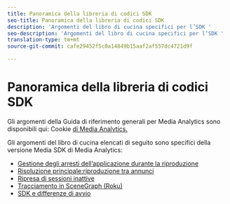 ```yaml
---
title: Panoramica della libreria di codici SDK
seo-title: Panoramica della libreria di codici SDK
description: 'Argomenti del libro di cucina specifici per l’SDK '
seo-description: 'Argomenti del libro di cucina specifici per l’SDK '
translation-type: tm+mt
source-git-commit: cafe29452f5c0a14849b15aaf2af557dc4721d9f

---
```



# Panoramica della libreria di codici SDK

Gli argomenti della Guida di riferimento generali per Media Analytics sono disponibili qui: Cookie [di Media Analytics.](/help/media-analytics-cookbook/cookbook-overview.md)

Gli argomenti del libro di cucina elencati di seguito sono specifici della versione Media SDK di Media Analytics:

* [Gestione degli arresti dell’applicazione durante la riproduzione](/help/sdk-implement/cookbook/app-interrupts.md)
* [Risoluzione principale:riproduzione tra annunci](/help/sdk-implement/cookbook/fix-ad-play-ad.md)
* [Ripresa di sessioni inattive](/help/sdk-implement/cookbook/resuming-inactive.md)
* [Tracciamento in SceneGraph (Roku)](/help/sdk-implement/cookbook/sdk-track-scenegraph.md)
* [SDK e differenze di avvio](/help/sdk-implement/cookbook/sdk-vs-launch-qoe.md)
